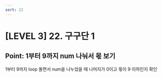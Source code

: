 ```yaml
---
sort: 22
---
```


# [LEVEL 3] 22. 구구단 1


## Point: 1부터 9까지 num 나눠서 몫 보기

1부터 9까지 loop 돌면서 num을 나누었을 때 나머지가 0이고 몫이 9 이하인지 확인